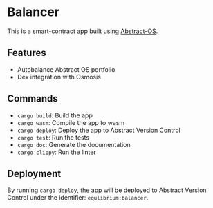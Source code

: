# Balancer
This is a smart-contract app built using [Abstract-OS](https://abstract.money).

## Features
- Autobalance Abstract OS portfolio
- Dex integration with Osmosis

## Commands
- `cargo build`: Build the app
- `cargo wasm`: Compile the app to wasm
- `cargo deploy`: Deploy the app to Abstract Version Control
- `cargo test`: Run the tests
- `cargo doc`: Generate the documentation
- `cargo clippy`: Run the linter

## Deployment
By running `cargo deploy`, the app will be deployed to Abstract Version Control under
the identifier: `equlibrium:balancer`.
